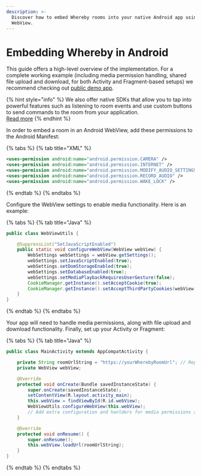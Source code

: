 ```yaml
---
description: >-
  Discover how to embed Whereby rooms into your native Android app using a
  WebView.
---
```


# Embedding Whereby in Android

This guide offers a high-level overview of the implementation. For a complete working example (including media permission handling, shared file upload and download, for both Activity and Fragment-based setups) we recommend checking out [public demo app](https://github.com/whereby/android-webview-demo).

{% hint style="info" %}
We also offer native SDKs that allow you to tap into powerful features such as listening to room events and use custom buttons to send commands to the room from your application.\
[Read more](using-wherebys-native-sdk.md)
{% endhint %}

In order to embed a room in an Android WebView, add these permissions to the Android Manifest:

{% tabs %}
{% tab title="XML" %}
```xml
<uses-permission android:name="android.permission.CAMERA" />
<uses-permission android:name="android.permission.INTERNET" />
<uses-permission android:name="android.permission.MODIFY_AUDIO_SETTINGS" />
<uses-permission android:name="android.permission.RECORD_AUDIO" />
<uses-permission android:name="android.permission.WAKE_LOCK" />
```
{% endtab %}
{% endtabs %}

Configure the WebView settings to enable media functionality. Here is an example:

{% tabs %}
{% tab title="Java" %}
```java
public class WebViewUtils {

    @SuppressLint("SetJavaScriptEnabled")
    public static void configureWebView(WebView webView) {
        WebSettings webSettings = webView.getSettings();
        webSettings.setJavaScriptEnabled(true);
        webSettings.setDomStorageEnabled(true);
        webSettings.setDatabaseEnabled(true);
        webSettings.setMediaPlaybackRequiresUserGesture(false);
        CookieManager.getInstance().setAcceptCookie(true);
        CookieManager.getInstance().setAcceptThirdPartyCookies(webView, true);
    }
}
```
{% endtab %}
{% endtabs %}

Your app will need to handle media permissions, along with file upload and download functionality. Finally, set up your Activity or Fragment:

{% tabs %}
{% tab title="Java" %}
```java
public class MainActivity extends AppCompatActivity {

    private String roomUrlString = "https://yourWherebyRoomUrl"; // Replace by your own
    private WebView webView;

    @Override
    protected void onCreate(Bundle savedInstanceState) {
        super.onCreate(savedInstanceState);
        setContentView(R.layout.activity_main);
        this.webView = findViewById(R.id.webView);
        WebViewUtils.configureWebView(this.webView);
        // Add extra configuration and hanlders for media permissions and shared file here
    }

    @Override
    protected void onResume() {
        super.onResume();
        this.webView.loadUrl(roomUrlString);
    }
}
```
{% endtab %}
{% endtabs %}

